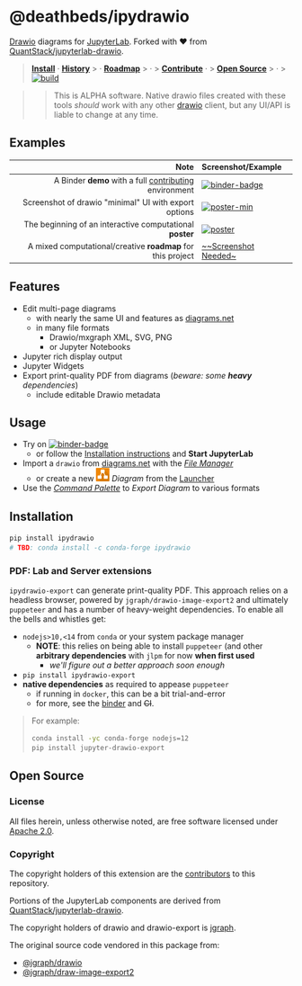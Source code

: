 # @deathbeds/ipydrawio

[Drawio][] diagrams for [JupyterLab][]. Forked with ❤️ from
[QuantStack/jupyterlab-drawio][].

> **[Install](#installation)** &middot; **[History]** > &middot; **[Roadmap]** >
> &middot; > **[Contribute](./CONTRIBUTING.md)** &middot; >
> **[Open Source](#open-source)** > &middot; >
> [![build][workflow-badge]][workflow]

> > This is ALPHA software. Native drawio files created with these tools
> > _should_ work with any other [drawio][] client, but any UI/API is liable to
> > change at any time.

[history]: https://github.com/deathbeds/ipydrawio/blob/master/CHANGELOG.md
[binder]:
  http://mybinder.org/v2/gh/deathbeds/ipydrawio/master?urlpath=lab/tree/docs/Poster.dio.svg
[binder-badge]: https://mybinder.org/badge_logo.svg
[workflow-badge]:
  https://github.com/deathbeds/ipydrawio/workflows/.github/workflows/ci.yml/badge.svg
[workflow]:
  https://github.com/deathbeds/ipydrawio/actions?query=branch%3Amaster+workflow%3A.github%2Fworkflows%2Fci.yml
[roadmap]:
  https://github.com/deathbeds/ipydrawio/blob/master/docs/ROADMAP.dio.ipynb

## Examples

|                                                                        Note | Screenshot/Example                               |
| --------------------------------------------------------------------------: | :----------------------------------------------- |
| A Binder **demo** with a full [contributing](./CONTRIBUTING.md) environment | [![binder-badge][]][binder]                      |
|                       Screenshot of drawio "minimal" UI with export options | [![poster-min]][poster-min]                      |
|                    The beginning of an interactive computational **poster** | [![poster][]][poster]                            |
|                 A mixed computational/creative **roadmap** for this project | [~~Screenshot Needed~](./docs/ROADMAP.dio.ipynb) |

[poster-min]:
  https://raw.githubusercontent.com/deathbeds/ipydrawio/master/docs/_static/images/poster.png
[poster]:
  https://raw.githubusercontent.com/deathbeds/ipydrawio/master/docs/Poster.dio.svg

## Features

- Edit multi-page diagrams
  - with nearly the same UI and features as [diagrams.net][drawio]
  - in many file formats
    - Drawio/mxgraph XML, SVG, PNG
    - or Jupyter Notebooks
- Jupyter rich display output
- Jupyter Widgets
- Export print-quality PDF from diagrams (_beware: some **heavy** dependencies_)
  - include editable Drawio metadata

## Usage

- Try on [![binder-badge][]][binder]
  - or follow the [Installation instructions](#installation) and **Start
    JupyterLab**
- Import a `drawio` from [diagrams.net](https://diagrams.net) with the _[File
  Manager][]_
  - or create a new
    <img src="./packages/ipydrawio/style/img/drawio.svg" width="24"/> _Diagram_
    from the [Launcher][]
- Use the _[Command Palette][]_ to _Export Diagram_ to various formats

[command palette]:
  https://jupyterlab.readthedocs.io/en/stable/user/commands.html?highlight=command%20palette
[launcher]:
  https://jupyterlab.readthedocs.io/en/stable/user/files.html?highlight=Launcher#creating-files-and-activities
[file manager]: https://jupyterlab.readthedocs.io/en/stable/user/files.html

## Installation

```bash
pip install ipydrawio
# TBD: conda install -c conda-forge ipydrawio
```

### PDF: Lab and Server extensions

`ipydrawio-export` can generate print-quality PDF. This approach relies on a
headless browser, powered by `jgraph/drawio-image-export2` and ultimately
`puppeteer` and has a number of heavy-weight dependencies. To enable all the
bells and whistles get:

- `nodejs>10,<14` from `conda` or your system package manager
  - **NOTE**: this relies on being able to install `puppeteer` (and other
    **arbitrary dependencies** with `jlpm` for now **when first used**
    - _we'll figure out a better approach soon enough_
- `pip install ipydrawio-export`
- **native dependencies** as required to appease `puppeteer`
  - if running in `docker`, this can be a bit trial-and-error
  - for more, see the [binder](./binder/apt.txt) and ~~CI~~.

> For example:
>
> ```bash
> conda install -yc conda-forge nodejs=12
> pip install jupyter-drawio-export
> ```

## Open Source

### License

All files herein, unless otherwise noted, are free software licensed under
[Apache 2.0](./LICENSE.txt).

### Copyright

The copyright holders of this extension are the [contributors][] to this
repository.

Portions of the JupyterLab components are derived from
[QuantStack/jupyterlab-drawio][].

The copyright holders of drawio and drawio-export is
[jgraph](http://www.jgraph.com).

The original source code vendored in this package from:

- [@jgraph/drawio][]
- [@jgraph/draw-image-export2][]

[@jgraph/drawio]: https://github.com/jgraph/drawio
[@jgraph/draw-image-export2]: https://github.com/jgraph/draw-image-export2
[contributing.md]: ./CONTRIBUTING.md
[jupyterlab]: https://github.com/jupyterlab/jupyterlab
[drawio]: https://www.diagrams.net
[quantstack/jupyterlab-drawio]: https://github.com/QuantStack/jupyterlab-drawio
[contributors]: https://github.com/deathbeds/ipydrawio/graphs/contributors

